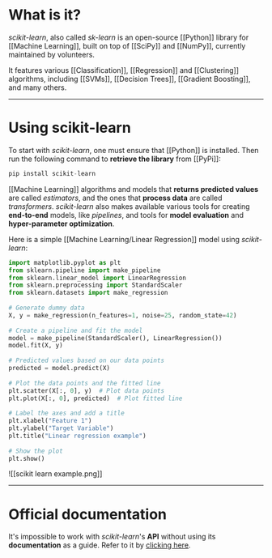# What is it?

*scikit-learn*, also called *sk-learn* is an open-source [[Python]] library for [[Machine Learning]], built on top of [[SciPy]] and [[NumPy]], currently maintained by volunteers.

It features various [[Classification]], [[Regression]] and [[Clustering]] algorithms, including [[SVMs]], [[Decision Trees]], [[Gradient Boosting]], and many others.
___
# Using scikit-learn

To start with *scikit-learn*, one must ensure that [[Python]] is installed. Then run the following command to **retrieve the library** from [[PyPi]]:

```python
pip install scikit-learn
```

[[Machine Learning]] algorithms and models that **returns predicted values** are called *estimators*, and the ones that **process data** are called *transformers*.
*scikit-learn* also makes available various tools for creating **end-to-end** models, like *pipelines*, and tools for **model evaluation** and **hyper-parameter optimization**.

Here is a simple [[Machine Learning/Linear Regression]] model using *scikit-learn*:

```python
import matplotlib.pyplot as plt  
from sklearn.pipeline import make_pipeline  
from sklearn.linear_model import LinearRegression  
from sklearn.preprocessing import StandardScaler  
from sklearn.datasets import make_regression  
  
# Generate dummy data  
X, y = make_regression(n_features=1, noise=25, random_state=42)  
  
# Create a pipeline and fit the model  
model = make_pipeline(StandardScaler(), LinearRegression())  
model.fit(X, y)  
  
# Predicted values based on our data points  
predicted = model.predict(X)  
  
# Plot the data points and the fitted line  
plt.scatter(X[:, 0], y)  # Plot data points  
plt.plot(X[:, 0], predicted)  # Plot fitted line  
  
# Label the axes and add a title  
plt.xlabel("Feature 1")  
plt.ylabel("Target Variable")  
plt.title("Linear regression example")  
  
# Show the plot  
plt.show()
```

![[scikit learn example.png]]

___
# Official documentation

It's impossible to work with *scikit-learn*'s **API** without using its **documentation** as a guide. Refer to it by [clicking here](https://scikit-learn.org/stable/modules/classes.html).